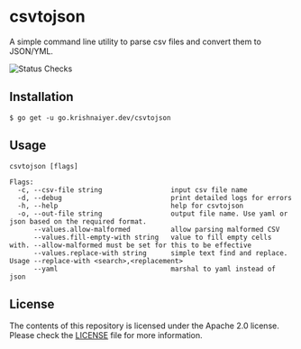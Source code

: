 # csvtojson

A simple command line utility to parse csv files and convert them to JSON/YML.

![Status Checks](https://github.com/krishnaiyer/csvtojson/workflows/buildandtest/badge.svg)

## Installation

```
$ go get -u go.krishnaiyer.dev/csvtojson
```

## Usage

```
csvtojson [flags]

Flags:
  -c, --csv-file string                 input csv file name
  -d, --debug                           print detailed logs for errors
  -h, --help                            help for csvtojson
  -o, --out-file string                 output file name. Use yaml or json based on the required format.
      --values.allow-malformed          allow parsing malformed CSV
      --values.fill-empty-with string   value to fill empty cells with. --allow-malformed must be set for this to be effective
      --values.replace-with string      simple text find and replace. Usage --replace-with <search>,<replacement>
      --yaml                            marshal to yaml instead of json
```


## License

The contents of this repository is licensed under the Apache 2.0 license. Please check the [LICENSE](./LICENSE) file for more information.
